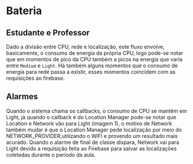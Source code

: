 # Bateria

## Estudante e Professor

Dado a divisão entre CPU, rede e localização, este fluxo envolve, basicamente, o consumo de energia
da própria CPU, logo pode-se notar que em momentos de pico da CPU também a picos na energia que varia
entre `Medium` e `Light`. Há também alguns momentos que o consumo de energia para rede passa a existir,
esses momentos coincidem com as requisições ao firebase.

## Alarmes

Quando o sistema chama os callbacks, o consumo de CPU se mantém em Light, já quando o callback é do
Location Manager pode-se notar que Location e Network vão para Light (imagem 1), o motivo de Network
também mudar é que o Location Manager pede localização por meio do NETWORK_PROVIDER,utilizando o WIFI
e provendo um resultado mais acurado. Quando o alarme de final de classe dispara, Network vai para
Light devido a requisição feita ao Firebase para salvar as localizações coletadas durante o periodo
da aula.
